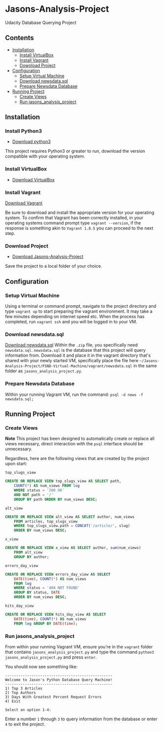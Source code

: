 # Jasons-Analysis-Project
Udacity Database Querying Project

## Contents

- [Installation](#installation)
	- [Install VirtualBox](#install-virtualbox)
	- [Install Vagrant](#install-vagrant)
	- [Download Project](#download-project)
- [Configuration](#configuration)
	- [Setup Virtual Machine](#setup-virtual-machine)
	- [Download newsdata.sql](#download-newsdata.sql)
	- [Prepare Newsdata Database](#prepare-newsdata-database)
- [Running Project](#running-project)
	- [Create Views](#create-views)
	- [Run jasons_analysis_project](#run-jasons_analysis_project)

## Installation

### Install Python3
- [Download python3](https://www.python.org/downloads/)

This project requires Python3 or greater to run, download the version compatible with your operating system.

### Install VirtualBox 
- [Download VirtualBox](https://www.virtualbox.org/wiki/Download_Old_Builds_5_1)

### Install Vagrant
[Download Vagrant](https://www.vagrantup.com/downloads.html)

Be sure to download and install the appropriate version for your operating system. To confirm that Vagrant has been correctly installed, in your operating systems command prompt type `vagrant --version`, if the response is something akin to `Vagrant 1.8.5` you can proceed to the next step.

### Download Project
- [Download Jasons-Analysis-Project](https://github.com/Minimalistic/Jasons-Analysis-Project)

Save the project to a local folder of your choice.

## Configuration

### Setup Virtual Machine
Using a terminal or command prompt, navigate to the project directory and type `vagrant up` to start preparing the vagrant environment.  It may take a few minutes depending on internet speed etc.  When the process has completed, run `vagrant ssh` and you will be logged in to your VM.

### Download newsdata.sql
[Download newsdata.sql](https://d17h27t6h515a5.cloudfront.net/topher/2017/August/59822701_fsnd-virtual-machine/fsnd-virtual-machine.zip)
Within the `.zip` file, you specifically need `newsdata.sql`.  `newsdata.sql` is the database that this project will query information from.  Download it and place it in the vagrant directory that's shared with your newly started VM, specifically place the file here `~/Jasons-Analysis-Project/FSND-Virtual-Machine/vagrant/newsdata.sql` in the same folder as `jasons_analysis_project.py`.

### Prepare Newsdata Database
Within your running Vagrant VM, run the command:
`psql -d news -f newsdata.sql;`

## Running Project

### Create Views
**Note** This project has been designed to automatically create or replace all views necessary, direct interaction with the `psql` interface should be unnecessary.  

Regardless, here are the following views that are created by the project upon start:

`top_slugs_view`
```sql
CREATE OR REPLACE VIEW top_slugs_view AS SELECT path,
	COUNT(*) AS num_views FROM log                       
	WHERE status = '200 OK'                              
	AND NOT path = '/'                                   
	GROUP BY path ORDER BY num_views DESC;
```

`alt_view`
```sql
CREATE OR REPLACE VIEW alt_view AS SELECT author, num_views
    FROM articles, top_slugs_view
    WHERE top_slugs_view.path = CONCAT('/article/', slug)
    ORDER BY num_views DESC;
```

`x_view`
```sql
CREATE OR REPLACE VIEW x_view AS SELECT author, sum(num_views)
    FROM alt_view
    GROUP BY author;
```

`errors_day_view`
```sql
CREATE OR REPLACE VIEW errors_day_view AS SELECT
	DATE(time), COUNT(*) AS num_views
	FROM log
	WHERE status = '404 NOT FOUND'
	GROUP BY status, DATE
	ORDER BY num_views DESC;
```

`hits_day_view`
```sql
CREATE OR REPLACE VIEW hits_day_view AS SELECT
	DATE(time), COUNT(*) AS num_views
	FROM log GROUP BY DATE(time);
```

### Run jasons_analysis_project
From within your running Vagrant VM, ensure you're in the `vagrant` folder that contains `jasons_analysis_project.py` and type the command `python3 jasons_analysis_project.py` and press `enter`.

You should now see something like:
```
-------------------------------------------------
Welcome to Jason's Python Database Query Machine!
-------------------------------------------------
1) Top 3 Articles
2) Top Authors
3) Days With Greatest Percent Request Errors
4) Exit

Select an option 1-4: 
```
Enter a number `1` through `3` to query information from the database or enter `4` to exit the project.